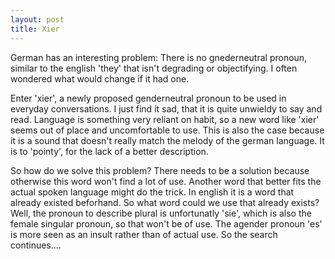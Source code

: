 ```yaml
---
layout: post
title: Xier
---
```


German has an interesting problem: There is no gnederneutral pronoun, similar to the english 'they' that isn't degrading or objectifying. I often wondered what would change if it had one.

Enter 'xier', a newly proposed genderneutral pronoun to be used in everyday conversations. I just find it sad, that it is quite unwieldy to say and read. Language is something very reliant on habit, so a new word like 'xier' seems out of place and uncomfortable to use. This is also the case because it is a sound that doesn't really match the melody of the german language. It is to 'pointy', for the lack of a better description.

So how do we solve this problem? There needs to be a solution because otherwise this word won't find a lot of use. Another word that better fits the actual spoken language might do the trick. In english it is a word that already existed beforhand. So what word could we use that already exists? Well, the pronoun to describe plural is unfortunatly 'sie', which is also the female singular pronoun, so that won't be of use. The agender pronoun 'es' is more seen as an insult rather than of actual use. So the search continues.... 
